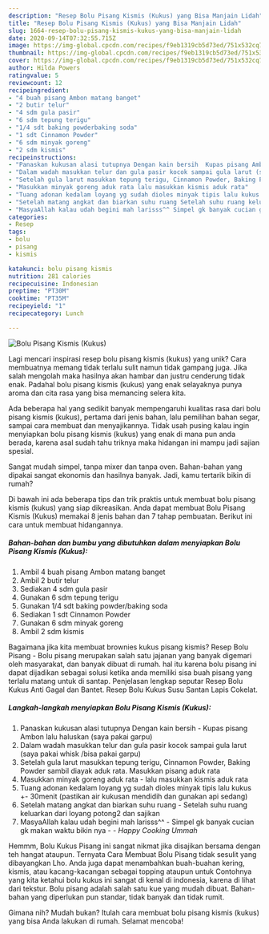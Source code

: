 ```yaml
---
description: "Resep Bolu Pisang Kismis (Kukus) yang Bisa Manjain Lidah"
title: "Resep Bolu Pisang Kismis (Kukus) yang Bisa Manjain Lidah"
slug: 1664-resep-bolu-pisang-kismis-kukus-yang-bisa-manjain-lidah
date: 2020-09-14T07:32:55.715Z
image: https://img-global.cpcdn.com/recipes/f9eb1319cb5d73ed/751x532cq70/bolu-pisang-kismis-kukus-foto-resep-utama.jpg
thumbnail: https://img-global.cpcdn.com/recipes/f9eb1319cb5d73ed/751x532cq70/bolu-pisang-kismis-kukus-foto-resep-utama.jpg
cover: https://img-global.cpcdn.com/recipes/f9eb1319cb5d73ed/751x532cq70/bolu-pisang-kismis-kukus-foto-resep-utama.jpg
author: Hilda Powers
ratingvalue: 5
reviewcount: 12
recipeingredient:
- "4 buah pisang Ambon matang banget"
- "2 butir telur"
- "4 sdm gula pasir"
- "6 sdm tepung terigu"
- "1/4 sdt baking powderbaking soda"
- "1 sdt Cinnamon Powder"
- "6 sdm minyak goreng"
- "2 sdm kismis"
recipeinstructions:
- "Panaskan kukusan alasi tutupnya Dengan kain bersih  Kupas pisang Ambon lalu haluskan (saya pakai garpu)"
- "Dalam wadah masukkan telur dan gula pasir kocok sampai gula larut (saya pakai whisk /bisa pakai garpu)"
- "Setelah gula larut masukkan tepung terigu, Cinnamon Powder, Baking Powder sambil diayak aduk rata. Masukkan pisang aduk rata"
- "Masukkan minyak goreng aduk rata lalu masukkan kismis aduk rata"
- "Tuang adonan kedalam loyang yg sudah dioles minyak tipis lalu kukus +- 30menit (pastikan air kukusan mendidih dan gunakan api sedang)"
- "Setelah matang angkat dan biarkan suhu ruang Setelah suhu ruang keluarkan dari loyang potong2 dan sajikan"
- "MasyaAllah kalau udah begini mah larisss^^ Simpel gk banyak cucian gk makan waktu bikin nya  *_Happy Cooking Ummah_*"
categories:
- Resep
tags:
- bolu
- pisang
- kismis

katakunci: bolu pisang kismis 
nutrition: 281 calories
recipecuisine: Indonesian
preptime: "PT30M"
cooktime: "PT35M"
recipeyield: "1"
recipecategory: Lunch

---
```



![Bolu Pisang Kismis (Kukus)](https://img-global.cpcdn.com/recipes/f9eb1319cb5d73ed/751x532cq70/bolu-pisang-kismis-kukus-foto-resep-utama.jpg)

Lagi mencari inspirasi resep bolu pisang kismis (kukus) yang unik? Cara membuatnya memang tidak terlalu sulit namun tidak gampang juga. Jika salah mengolah maka hasilnya akan hambar dan justru cenderung tidak enak. Padahal bolu pisang kismis (kukus) yang enak selayaknya punya aroma dan cita rasa yang bisa memancing selera kita.

Ada beberapa hal yang sedikit banyak mempengaruhi kualitas rasa dari bolu pisang kismis (kukus), pertama dari jenis bahan, lalu pemilihan bahan segar, sampai cara membuat dan menyajikannya. Tidak usah pusing kalau ingin menyiapkan bolu pisang kismis (kukus) yang enak di mana pun anda berada, karena asal sudah tahu triknya maka hidangan ini mampu jadi sajian spesial.

Sangat mudah simpel, tanpa mixer dan tanpa oven. Bahan-bahan yang dipakai sangat ekonomis dan hasilnya banyak. Jadi, kamu tertarik bikin di rumah?


Di bawah ini ada beberapa tips dan trik praktis untuk membuat bolu pisang kismis (kukus) yang siap dikreasikan. Anda dapat membuat Bolu Pisang Kismis (Kukus) memakai 8 jenis bahan dan 7 tahap pembuatan. Berikut ini cara untuk membuat hidangannya.

<!--inarticleads1-->

##### Bahan-bahan dan bumbu yang dibutuhkan dalam menyiapkan Bolu Pisang Kismis (Kukus):

1. Ambil 4 buah pisang Ambon matang banget
1. Ambil 2 butir telur
1. Sediakan 4 sdm gula pasir
1. Gunakan 6 sdm tepung terigu
1. Gunakan 1/4 sdt baking powder/baking soda
1. Sediakan 1 sdt Cinnamon Powder
1. Gunakan 6 sdm minyak goreng
1. Ambil 2 sdm kismis


Bagaimana jika kita membuat brownies kukus pisang kismis? Resep Bolu Pisang - Bolu pisang merupakan salah satu jajanan yang banyak digemari oleh masyarakat, dan banyak dibuat di rumah. hal itu karena bolu pisang ini dapat dijadikan sebagai solusi ketika anda memiliki sisa buah pisang yang terlalu matang untuk di santap. Penjelasan lengkap seputar Resep Bolu Kukus Anti Gagal dan Bantet. Resep Bolu Kukus Susu Santan Lapis Cokelat. 

<!--inarticleads2-->

##### Langkah-langkah menyiapkan Bolu Pisang Kismis (Kukus):

1. Panaskan kukusan alasi tutupnya Dengan kain bersih -  Kupas pisang Ambon lalu haluskan (saya pakai garpu)
1. Dalam wadah masukkan telur dan gula pasir kocok sampai gula larut (saya pakai whisk /bisa pakai garpu)
1. Setelah gula larut masukkan tepung terigu, Cinnamon Powder, Baking Powder sambil diayak aduk rata. Masukkan pisang aduk rata
1. Masukkan minyak goreng aduk rata - lalu masukkan kismis aduk rata
1. Tuang adonan kedalam loyang yg sudah dioles minyak tipis lalu kukus +- 30menit (pastikan air kukusan mendidih dan gunakan api sedang)
1. Setelah matang angkat dan biarkan suhu ruang - Setelah suhu ruang keluarkan dari loyang potong2 dan sajikan
1. MasyaAllah kalau udah begini mah larisss^^ - Simpel gk banyak cucian gk makan waktu bikin nya -  - *_Happy Cooking Ummah_*


Hemmm, Bolu Kukus Pisang ini sangat nikmat jika disajikan bersama dengan teh hangat ataupun. Ternyata Cara Membuat Bolu Pisang tidak sesulit yang dibayangkan Lho. Anda juga dapat menambahkan buah-buahan kering, kismis, atau kacang-kacangan sebagai topping ataupun untuk Contohnya yang kita ketahui bolu kukus ini sangat di kenal di indonesia, karena di lihat dari tekstur. Bolu pisang adalah salah satu kue yang mudah dibuat. Bahan-bahan yang diperlukan pun standar, tidak banyak dan tidak rumit. 

Gimana nih? Mudah bukan? Itulah cara membuat bolu pisang kismis (kukus) yang bisa Anda lakukan di rumah. Selamat mencoba!
